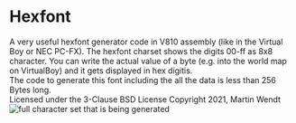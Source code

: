 # Hexfont
A very useful hexfont generator code in V810 assembly (like in the Virtual Boy or NEC PC-FX).
The hexfont charset shows the digits 00-ff as 8x8 character. You can write the actual value of a byte (e.g. into the world map on VirtualBoy) and it gets displayed in hex digitis.\
The code to generate this font including the all the data is less than 256 Bytes long.\
Licensed under the 3-Clause BSD License Copyright 2021, Martin Wendt\
![full character set that is being generated](http://martinwendt.de/2021/vbeat/hxfont.png)
